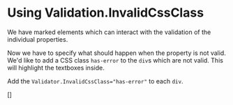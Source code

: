 Using Validation.InvalidCssClass
================================
We have marked elements which can interact with the validation of the individual properties.

Now we have to specify what should happen when the property is not valid.
We'd like to add a CSS class `has-error` to the `div`s which are not valid. This will highlight the textboxes inside.

Add the `Validator.InvalidCssClass="has-error"` to each `div`.

[<DothtmlExercise Initial="../samples/CustomerDetailView_Stage3.dothtml"
         Final="../samples/CustomerDetailView_Stage4.dothtml"
         DisplayName="CustomerDetailView.dothtml"
          ValidatorId="Lesson4Step4Validator" />]